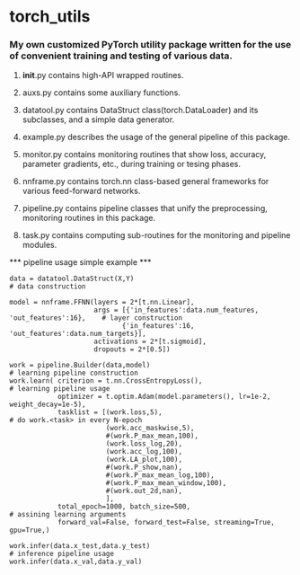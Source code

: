 # torch_utils

### My own customized PyTorch utility package written for the use of convenient training and testing of various data.

1. __init__.py contains high-API wrapped routines.

2. auxs.py contains some auxiliary functions.

3. datatool.py contains DataStruct class(torch.DataLoader) and its subclasses, and a simple data generator.

4. example.py describes the usage of the general pipeline of this package.

5. monitor.py contains monitoring routines that show loss, accuracy, parameter gradients, etc., during training or tesing phases.

6. nnframe.py contains torch.nn class-based general frameworks for various feed-forward networks.

7. pipeline.py contains pipeline classes that unify the preprocessing, monitoring routines in this package.

8. task.py contains computing sub-routines for the monitoring and pipeline modules.


*** pipeline usage simple example ***

```
data = datatool.DataStruct(X,Y)                                                       # data construction

model = nnframe.FFNN(layers = 2*[t.nn.Linear],
                     args = [{'in_features':data.num_features, 'out_features':16},    # layer construction
                            {'in_features':16, 'out_features':data.num_targets}],
                     activations = 2*[t.sigmoid],
                     dropouts = 2*[0.5])

work = pipeline.Builder(data,model)                                                   # learning pipeline construction
work.learn( criterion = t.nn.CrossEntropyLoss(),                                      # learning pipeline usage
            optimizer = t.optim.Adam(model.parameters(), lr=1e-2, weight_decay=1e-5),
            tasklist = [(work.loss,5),                                                # do work.<task> in every N-epoch
                        (work.acc_maskwise,5),
                        #(work.P_max_mean,100),
                        (work.loss_log,20),
                        (work.acc_log,100),
                        (work.LA_plot,100),
                        #(work.P_show,nan),
                        #(work.P_max_mean_log,100),
                        #(work.P_max_mean_window,100),
                        #(work.out_2d,nan),
                        ],
            total_epoch=1000, batch_size=500,                                         # assining learning arguments
            forward_val=False, forward_test=False, streaming=True, gpu=True,)

work.infer(data.x_test,data.y_test)                                                   # inference pipeline usage
work.infer(data.x_val,data.y_val)
```
